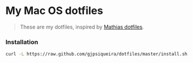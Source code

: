 # My Mac OS dotfiles

> These are my dotfiles, inspired by [Mathias dotfiles](https://github.com/mathiasbynens/dotfiles).

### Installation

```bash
curl -L https://raw.github.com/gjpsiqueira/dotfiles/master/install.sh | bash
```

